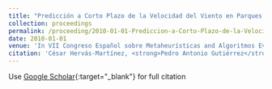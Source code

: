 ```yaml
---
title: "Predicción a Corto Plazo de la Velocidad del Viento en Parques Eólicos Mediante Redes Evolutivas de Unidades Producto"
collection: proceedings
permalink: /proceeding/2010-01-01-Prediccion-a-Corto-Plazo-de-la-Velocidad-del-Viento-en-Parques-Eolicos-Mediante-Redes-Evolutivas-de-
date: 2010-01-01
venue: 'In VII Congreso Español sobre Metaheurísticas and Algoritmos Evolutivos y Bioinspirados (MAEB2010)'
citation: 'César Hervás-Martínez, <strong>Pedro Antonio Gutiérrez</strong>, Sancho Salcedo-Sanz, E. Ortíz García, A. Portilla Figueras, L. Prieto, &quot;Predicción a Corto Plazo de la Velocidad del Viento en Parques Eólicos Mediante Redes Evolutivas de Unidades Producto.&quot; In VII Congreso Español sobre Metaheurísticas and Algoritmos Evolutivos y Bioinspirados (MAEB2010), 2010, pp.235-242.'
---
```

Use [Google Scholar](https://scholar.google.com/scholar?q=Prediccion+a+Corto+Plazo+de+la+Velocidad+del+Viento+en+Parques+Eolicos+Mediante+Redes+Evolutivas+de+Unidades+Producto){:target="_blank"} for full citation